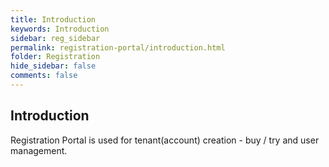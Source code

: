 ```yaml
---
title: Introduction
keywords: Introduction
sidebar: reg_sidebar
permalink: registration-portal/introduction.html
folder: Registration
hide_sidebar: false
comments: false
---
```


## Introduction

Registration Portal is used for tenant(account) creation - buy / try and user management. 